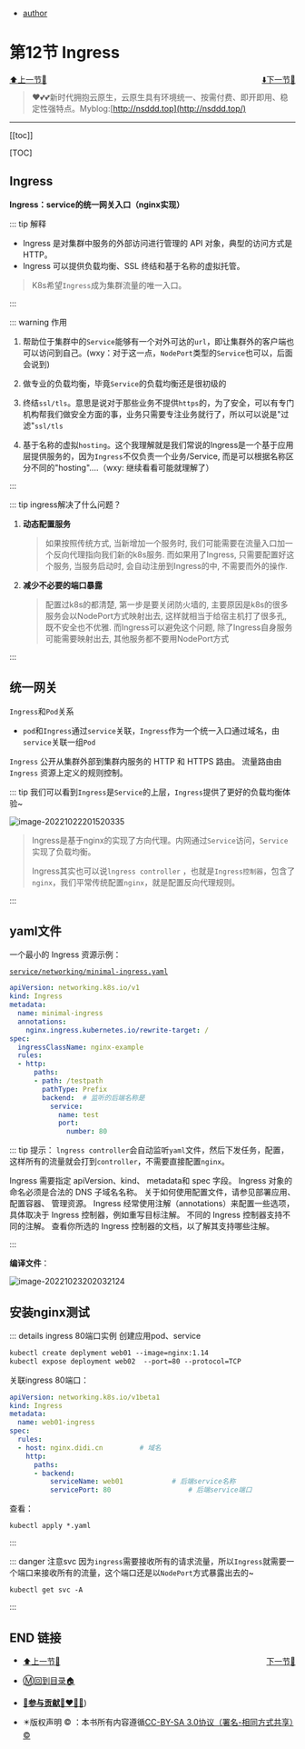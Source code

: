 + [author](http://nsddd.top)

# 第12节 Ingress

<div><a href = '11.md' style='float:left'>⬆️上一节🔗  </a><a href = '13.md' style='float: right'>  ⬇️下一节🔗</a></div>
<br>

> ❤️💕💕新时代拥抱云原生，云原生具有环境统一、按需付费、即开即用、稳定性强特点。Myblog:[http://nsddd.top](http://nsddd.top/)

---
[[toc]]

[TOC]

## Ingress

**Ingress：service的统一网关入口（nginx实现）**

::: tip 解释

+ Ingress 是对集群中服务的外部访问进行管理的 API 对象，典型的访问方式是 HTTP。
+ Ingress 可以提供负载均衡、SSL 终结和基于名称的虚拟托管。

> K8s希望`Ingress`成为集群流量的唯一入口。

:::



::: warning 作用

1. 帮助位于集群中的`Service`能够有一个对外可达的`url`，即让集群外的客户端也可以访问到自己。(wxy：对于这一点，`NodePort`类型的`Service`也可以，后面会说到)

2. 做专业的负载均衡，毕竟`Service`的负载均衡还是很初级的

3. 终结`ssl/tls`。意思是说对于那些业务不提供`https`的，为了安全，可以有专门机构帮我们做安全方面的事，业务只需要专注业务就行了，所以可以说是"过滤"`ssl/tls`

4. 基于名称的虚拟`hosting`。这个我理解就是我们常说的Ingress是一个基于应用层提供服务的，因为`Ingress`不仅负责一个业务/Service, 而是可以根据名称区分不同的"hosting"....（wxy: 继续看看可能就理解了）

:::



::: tip ingress解决了什么问题？

1. **动态配置服务**

   > 如果按照传统方式, 当新增加一个服务时, 我们可能需要在流量入口加一个反向代理指向我们新的k8s服务. 而如果用了Ingress, 只需要配置好这个服务, 当服务启动时, 会自动注册到Ingress的中, 不需要而外的操作.

2. **减少不必要的端口暴露**

   > 配置过k8s的都清楚, 第一步是要关闭防火墙的, 主要原因是k8s的很多服务会以NodePort方式映射出去, 这样就相当于给宿主机打了很多孔, 既不安全也不优雅. 而Ingress可以避免这个问题, 除了Ingress自身服务可能需要映射出去, 其他服务都不要用NodePort方式

:::



## 统一网关

`Ingress`和`Pod`关系

+ `pod`和`Ingress`通过`service`关联，`Ingress`作为一个统一入口通过域名，由`service`关联一组`Pod`



`Ingress` 公开从集群外部到集群内服务的 HTTP 和 HTTPS 路由。 流量路由由 `Ingress` 资源上定义的规则控制。

::: tip
我们可以看到`Ingress`是`Service`的上层，`Ingress`提供了更好的负载均衡体验~

![image-20221022201520335](http://sm.nsddd.top/smimage-20221022201520335.png)

> Ingress是基于nginx的实现了方向代理。内网通过`Service`访问，`Service`实现了负载均衡。
>
> Ingress其实也可以说`lngress controller` ，也就是`Ingress控制器`，包含了`nginx`，我们平常传统配置`nginx`，就是配置反向代理规则。

:::

## yaml文件

一个最小的 Ingress 资源示例：

[`service/networking/minimal-ingress.yaml`](https://raw.githubusercontent.com/kubernetes/website/main/content/zh-cn/examples/service/networking/minimal-ingress.yaml) 

```yaml
apiVersion: networking.k8s.io/v1
kind: Ingress  
metadata:
  name: minimal-ingress
  annotations:
    nginx.ingress.kubernetes.io/rewrite-target: /
spec:
  ingressClassName: nginx-example
  rules:
  - http:
      paths:
      - path: /testpath
        pathType: Prefix
        backend:  # 监听的后端名称是
          service:
            name: test
            port:
              number: 80
```



::: tip 提示：
`lngress controller`会自动监听`yaml`文件，然后下发任务，配置，这样所有的流量就会打到`controller`，不需要直接配置`nginx`。

Ingress 需要指定 apiVersion、kind、 metadata和 spec 字段。 Ingress 对象的命名必须是合法的 DNS 子域名名称。 关于如何使用配置文件，请参见部署应用、 配置容器、 管理资源。 Ingress 经常使用注解（annotations）来配置一些选项，具体取决于 Ingress 控制器，例如重写目标注解。 不同的 Ingress 控制器支持不同的注解。 查看你所选的 Ingress 控制器的文档，以了解其支持哪些注解。

:::



**编译文件**：

![image-20221023202032124](http://sm.nsddd.top/smimage-20221023202032124.png)



## 安装nginx测试

::: details ingress 80端口实例
创建应用pod、service

```dockerfile
kubectl create deplyment web01 --image=nginx:1.14
kubectl expose deployment web02  --port=80 --protocol=TCP
```

关联ingress 80端口：

```yaml
apiVersion: networking.k8s.io/v1beta1
kind: Ingress
metadata:
  name: web01-ingress
spec:
  rules:
  - host: nginx.didi.cn			# 域名
    http:
      paths:
      - backend:
          serviceName: web01			# 后端service名称
          servicePort: 80					# 后端service端口

```

查看：

```
kubectl apply *.yaml
```

:::



::: danger 注意svc
因为`ingress`需要接收所有的请求流量，所以`Ingress`就需要一个端口来接收所有的流量，这个端口还是以`NodePort`方式暴露出去的~

```
kubectl get svc -A
```

:::





## END 链接

<ul><li><div><a href = '11.md' style='float:left'>⬆️上一节🔗  </a><a href = '13.md' style='float: right'>  ️下一节🔗</a></div></li></ul>

+ [Ⓜ️回到目录🏠](../README.md)

+ [**🫵参与贡献💞❤️‍🔥💖**](https://nsddd.top/archives/contributors))

+ ✴️版权声明 &copy; ：本书所有内容遵循[CC-BY-SA 3.0协议（署名-相同方式共享）&copy;](http://zh.wikipedia.org/wiki/Wikipedia:CC-by-sa-3.0协议文本) 

